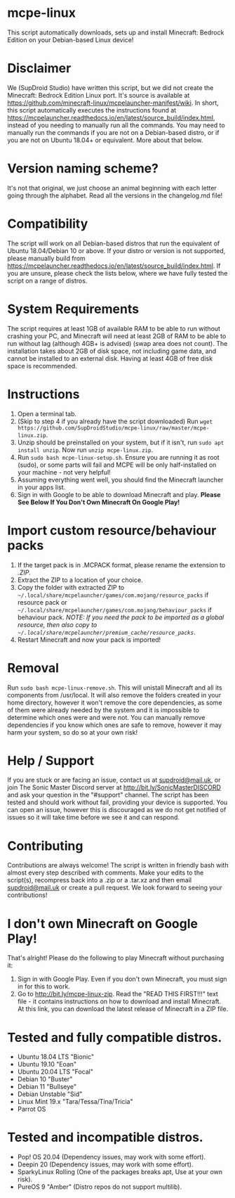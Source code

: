 # mcpe-linux
This script automatically downloads, sets up and install Minecraft: Bedrock Edition on your Debian-based Linux device!
# Disclaimer
We (SupDroid Studio) have written this script, but we did not create the Minecraft: Bedrock Edition Linux port. It's source is available at https://github.com/minecraft-linux/mcpelauncher-manifest/wiki. In short, this script automatically executes the instructions found at https://mcpelauncher.readthedocs.io/en/latest/source_build/index.html, instead of you needing to manually run all the commands. You may need to manually run the commands if you are not on a Debian-based distro, or if you are not on Ubuntu 18.04+ or equivalent. More about that below.
# Version naming scheme?
It's not that original, we just choose an animal beginning with each letter going through the alphabet. Read all the versions in the changelog.md file!
# Compatibility
The script will work on all Debian-based distros that run the equivalent of Ubuntu 18.04/Debian 10 or above. If your distro or version is not supported, please manually build from https://mcpelauncher.readthedocs.io/en/latest/source_build/index.html. If you are unsure, please check the lists below, where we have fully tested the script on a range of distros.
# System Requirements
The script requires at least 1GB of available RAM to be able to run without crashing your PC, and Minecraft will need at least 2GB of RAM to be able to run without lag (although 4GB+ is advised) (swap area does not count). The installation takes about 2GB of disk space, not including game data, and cannot be installed to an external disk. Having at least 4GB of free disk space is recommended.
# Instructions
1. Open a terminal tab.
2. (Skip to step 4 if you already have the script downloaded) Run `wget https://github.com/SupDroidStudio/mcpe-linux/raw/master/mcpe-linux.zip`.
3. Unzip should be preinstalled on your system, but if it isn't, run `sudo apt install unzip`. Now run `unzip mcpe-linux.zip`.
4. Run `sudo bash mcpe-linux-setup.sh`. Ensure you are running it as root (sudo), or some parts will fail and MCPE will be only half-installed on your machine - not very helpful!
5. Assuming everything went well, you should find the Minecraft launcher in your apps list.
6. Sign in with Google to be able to download Minecraft and play.
**Please See Below If You Don't Own Minecraft On Google Play!**
# Import custom resource/behaviour packs
1. If the target pack is in .MCPACK format, please rename the extension to *.ZIP*.
2. Extract the ZIP to a location of your choice.
3. Copy the folder with extracted ZIP to `~/.local/share/mcpelauncher/games/com.mojang/resource_packs` if resource pack or `~/.local/share/mcpelauncher/games/com.mojang/behaviour_packs` if behaviour pack. *NOTE: If you need the pack to be imported as a global resource, then also copy to `~/.local/share/mcpelauncher/premium_cache/resource_packs`*.
4. Restart Minecraft and now your pack is imported!
# Removal
Run `sudo bash mcpe-linux-remove.sh`. This will unistall Minecraft and all its components from /usr/local. It will also remove the folders created in your home directory, however it won't remove the core dependencies, as some of them were already needed by the system and it is impossible to determine which ones were and were not. You can manually remove dependencies if you know which ones are safe to remove, however it may harm your system, so do so at your own risk!
# Help / Support
If you are stuck or are facing an issue, contact us at supdroid@mail.uk, or join The Sonic Master Discord server at http://bit.ly/SonicMasterDISCORD and ask your question in the "#support" channel. The script has been tested and should work without fail, providing your device is supported. You can open an issue, however this is discouraged as we do not get notified of issues so it will take time before we see it and can respond.
# Contributing
Contributions are always welcome! The script is written in friendly bash with almost every step described with comments. Make your edits to the script(s), recompress back into a .zip or a .tar.xz and then email supdroid@mail.uk or create a pull request. We look forward to seeing your contributions!
# I don't own Minecraft on Google Play!
That's alright! Please do the following to play Minecraft without purchasing it:
1. Sign in with Google Play. Even if you don't own Minecraft, you must sign in for this to work.
2. Go to http://bit.ly/mcpe-linux-zip. Read the "READ THIS FIRST!!!" text file - it contains instructions on how to download and install Minecraft. At this link, you can download the latest release of Minecraft in a ZIP file.
# Tested and fully compatible distros.
- Ubuntu 18.04 LTS "Bionic"
- Ubuntu 19.10 "Eoan"
- Ubuntu 20.04 LTS "Focal"
- Debian 10 "Buster"
- Debian 11 "Bullseye"
- Debian Unstable "Sid"
- Linux Mint 19.x "Tara/Tessa/Tina/Tricia"
- Parrot OS
# Tested and incompatible distros.
- Pop! OS 20.04 (Dependency issues, may work with some effort).
- Deepin 20 (Dependency issues, may work with some effort).
- SparkyLinux Rolling (One of the packages breaks apt, Use at your own risk).
- PureOS 9 "Amber" (Distro repos do not support multilib).
